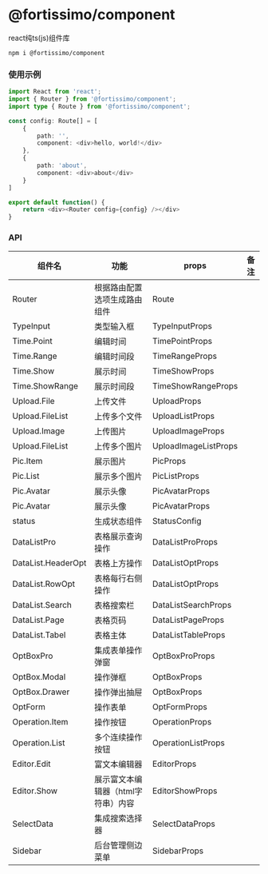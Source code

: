 # @fortissimo/component

react纯ts(js)组件库

```shell script
npm i @fortissimo/component
```

### 使用示例

```typescript
import React from 'react';
import { Router } from '@fortissimo/component';
import type { Route } from '@fortissimo/component';

const config: Route[] = [
    {
        path: '',
        component: <div>hello, world!</div>
    },
    {
        path: 'about',
        component: <div>about</div>
    }
]

export default function() {
    return <div><Router config={config} /></div>
}
```

### API

| 组件名                | 功能                  | props                |备注|
|--------------------|---------------------|----------------------|---|
| Router             | 根据路由配置选项生成路由组件      | Route                |
| TypeInput          | 类型输入框               | TypeInputProps       |
| Time.Point         | 编辑时间                | TimePointProps       |
| Time.Range         | 编辑时间段               | TimeRangeProps       |
| Time.Show          | 展示时间                | TimeShowProps        |
| Time.ShowRange     | 展示时间段               | TimeShowRangeProps   |
| Upload.File        | 上传文件                | UploadProps          |
| Upload.FileList    | 上传多个文件              | UploadListProps      |
| Upload.Image       | 上传图片                | UploadImageProps     |
| Upload.FileList    | 上传多个图片              | UploadImageListProps |
| Pic.Item           | 展示图片                | PicProps             |
| Pic.List           | 展示多个图片              | PicListProps         |
| Pic.Avatar         | 展示头像                | PicAvatarProps       |
| Pic.Avatar         | 展示头像                | PicAvatarProps       |
| status             | 生成状态组件              | StatusConfig         |
| DataListPro        | 表格展示查询操作            | DataListProProps     |
| DataList.HeaderOpt | 表格上方操作              | DataListOptProps     |
| DataList.RowOpt    | 表格每行右侧操作            | DataListOptProps     |
| DataList.Search    | 表格搜索栏               | DataListSearchProps  |
| DataList.Page      | 表格页码                | DataListPageProps    |
| DataList.Tabel     | 表格主体                | DataListTableProps   |
| OptBoxPro          | 集成表单操作弹窗            | OptBoxProProps       |
| OptBox.Modal       | 操作弹框                | OptBoxProps          |
| OptBox.Drawer      | 操作弹出抽屉              | OptBoxProps          |
| OptForm            | 操作表单                | OptFormProps         |
| Operation.Item     | 操作按钮                | OperationProps       |
| Operation.List     | 多个连续操作按钮            | OperationListProps   |
| Editor.Edit        | 富文本编辑器              | EditorProps          |
| Editor.Show        | 展示富文本编辑器（html字符串）内容 | EditorShowProps      |
| SelectData         | 集成搜索选择器             | SelectDataProps      |
| Sidebar            | 后台管理侧边菜单            | SidebarProps         |
